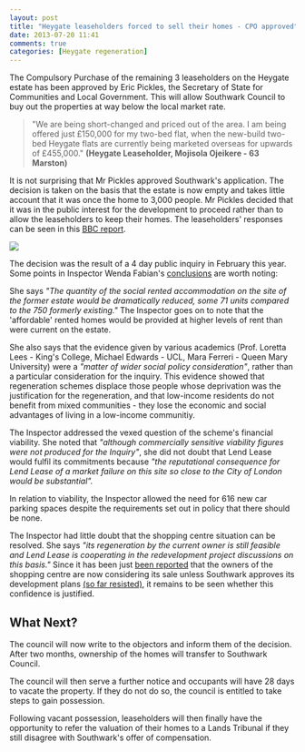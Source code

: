 ```yaml
---
layout: post
title: "Heygate leaseholders forced to sell their homes - CPO approved"
date: 2013-07-20 11:41
comments: true
categories: [Heygate regeneration] 
---
```

The Compulsory Purchase of the remaining 3 leaseholders on the Heygate estate has been approved by Eric Pickles, the Secretary of State for Communities and Local Government. This will allow Southwark Council to buy out the properties at way below the local market rate. 

> "We are being short-changed and priced out of the area. I am being offered just £150,000 for my two-bed flat, when the new-build two-bed Heygate flats are currently being marketed overseas for upwards of £455,000." __(Heygate Leaseholder, Mojisola Ojeikere - 63 Marston)__

It is not surprising that Mr Pickles approved Southwark's application. The decision is taken on the basis that the estate is now empty and takes little account that it was once the home to 3,000 people. Mr Pickles decided that it was in the public interest for the development to proceed rather than to allow the leaseholders to keep their homes. The leaseholders' responses can be seen in this [BBC report](http://www.bbc.co.uk/news/uk-england-london-23371735).

![](http://southwarknotes.files.wordpress.com/2012/09/418865_406280396101674_377969546_n.jpg)

The decision was the result of a 4 day public inquiry in February this year. Some points in Inspector Wenda Fabian's [conclusions](http://crappistmartin.github.io/images/Heygate_CPO_Inspectors_Report.pdf) are worth noting:

She says _"The quantity of the social rented accommodation on the site of the former estate would be dramatically reduced, some 71 units compared to the 750 formerly existing."_ The Inspector goes on to note that the 'affordable' rented homes would be provided at higher levels of rent than were current on the estate. 

She also says that the evidence given by various academics (Prof. Loretta Lees - King's College, Michael Edwards - UCL, Mara Ferreri - Queen Mary University) were a _"matter of wider social policy consideration"_, rather than a particular consideration for the inquiry. This evidence showed that regeneration schemes displace those people whose deprivation was the justification for the regeneration, and that low-income residents do not benefit from mixed communities - they lose the economic and social advantages of living in a low-income communitiy. 

The Inspector addressed the vexed question of the scheme's financial viability. She noted that _"although commercially sensitive viability figures were not produced for the Inquiry"_, she did not doubt that Lend Lease would fulfil its commitments because _"the reputational consequence for Lend Lease of a market failure on this site so close to the City of London would be substantial"._ 

In relation to viability, the Inspector allowed the need for 616 new car parking spaces despite the requirements set out in policy that there should be none.

The Inspector had little doubt that the shopping centre situation can be resolved. She says _"its regeneration by the current owner is still feasible and Lend Lease is cooperating in the redevelopment project discussions on this basis."_ Since it has been just [been reported](http://www.london-se1.co.uk/news/view/6937) that the owners of the shopping centre are now considering its sale unless Southwark approves its development plans [(so far resisted)](http://www.london-se1.co.uk/news/view/6808), it remains to be seen whether this confidence is justified.   

## What Next?
The council will now write to the objectors and inform them of the decision. After two months, ownership of the homes will transfer to Southwark Council.

The council will then serve a further notice and occupants will have 28 days to vacate the property. If they do not do so, the council is entitled to take steps to gain possession.

Following vacant possession, leaseholders will then finally have the opportunity to refer the valuation of their homes to a Lands Tribunal if they still disagree with Southwark's offer of compensation.  
